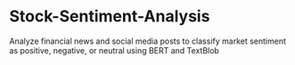 # Stock-Sentiment-Analysis
Analyze financial news and social media posts to classify market sentiment as positive, negative, or neutral using BERT and TextBlob
